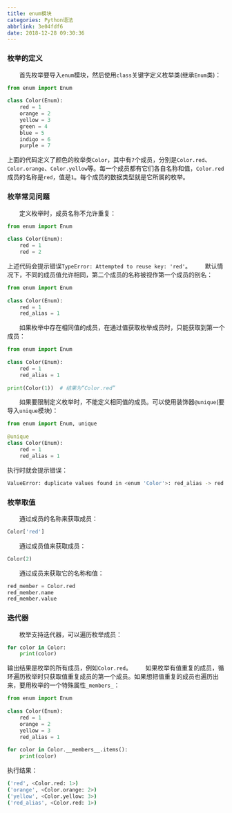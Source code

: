```yaml
---
title: enum模块
categories: Python语法
abbrlink: 3e04fdf6
date: 2018-12-28 09:30:36
---
```

### 枚举的定义

&emsp;&emsp;首先枚举要导入`enum`模块，然后使用`class`关键字定义枚举类(继承`Enum`类)：

``` python
from enum import Enum
​
class Color(Enum):
    red = 1
    orange = 2
    yellow = 3
    green = 4
    blue = 5
    indigo = 6
    purple = 7
```

上面的代码定义了颜色的枚举类`Color`，其中有`7`个成员，分别是`Color.red`、`Color.orange`、`Color.yellow`等。每一个成员都有它们各自名称和值，`Color.red`成员的名称是`red`，值是`1`。每个成员的数据类型就是它所属的枚举。

### 枚举常见问题

&emsp;&emsp;定义枚举时，成员名称不允许重复：

``` python
from enum import Enum
​
class Color(Enum):
    red = 1
    red = 2
```

上述代码会提示错误`TypeError: Attempted to reuse key: 'red'`。
&emsp;&emsp;默认情况下，不同的成员值允许相同，第二个成员的名称被视作第一个成员的别名：

``` python
from enum import Enum
​
class Color(Enum):
    red = 1
    red_alias = 1
```

&emsp;&emsp;如果枚举中存在相同值的成员，在通过值获取枚举成员时，只能获取到第一个成员：

``` python
from enum import Enum
​
class Color(Enum):
    red = 1
    red_alias = 1
​
print(Color(1))  # 结果为“Color.red”
```

&emsp;&emsp;如果要限制定义枚举时，不能定义相同值的成员。可以使用装饰器`@unique`(要导入`unique`模块)：

``` python
from enum import Enum, unique
​
@unique
class Color(Enum):
    red = 1
    red_alias = 1
```

执行时就会提示错误：

``` bash
ValueError: duplicate values found in <enum 'Color'>: red_alias -> red
```

### 枚举取值

&emsp;&emsp;通过成员的名称来获取成员：

``` python
Color['red']
```

&emsp;&emsp;通过成员值来获取成员：

``` python
Color(2)
```

&emsp;&emsp;通过成员来获取它的名称和值：

``` python
red_member = Color.red
red_member.name
red_member.value
```

### 迭代器

&emsp;&emsp;枚举支持迭代器，可以遍历枚举成员：

``` python
for color in Color:
    print(color)
```

输出结果是枚举的所有成员，例如`Color.red`。
&emsp;&emsp;如果枚举有值重复的成员，循环遍历枚举时只获取值重复成员的第一个成员。如果想把值重复的成员也遍历出来，要用枚举的一个特殊属性`_members_`：

``` python
from enum import Enum
​
class Color(Enum):
    red = 1
    orange = 2
    yellow = 3
    red_alias = 1
​
for color in Color.__members__.items():
    print(color)
```

执行结果：

``` bash
('red', <Color.red: 1>)
('orange', <Color.orange: 2>)
('yellow', <Color.yellow: 3>)
('red_alias', <Color.red: 1>)
```